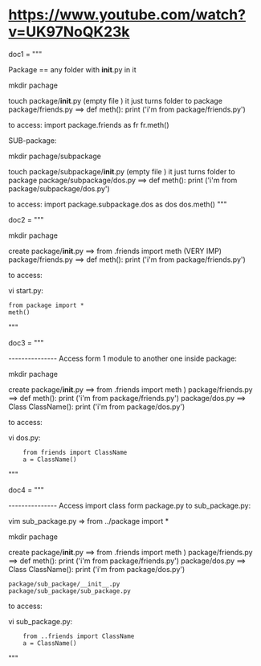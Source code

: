 # https://www.youtube.com/watch?v=UK97NoQK23k

doc1 = """
 
Package == any folder with __init__.py in it

mkdir pachage

touch   package/__init__.py  (empty file ) it just turns folder to package
        package/friends.py ==>  def meth(): print ('i'm from package/friends.py')
        
to access: 
          import package.friends as fr
          fr.meth()

SUB-package:

mkdir pachage/subpackage

touch   package/subpackage/__init__.py  (empty file ) it just turns folder to package
        package/subpackage/dos.py ==>  def meth(): print ('i'm from package/subpackage/dos.py')
        
to access: 
          import package.subpackage.dos as dos
          dos.meth()
"""



doc2 = """

mkdir pachage

create  package/__init__.py  ==>  from .friends import meth                          (VERY IMP)
        package/friends.py ==>  def meth(): print ('i'm from package/friends.py')

to access:

vi start.py:

	from package import *
	meth() 


"""

doc3 = """

--------------- Access form 1 module to another one inside package:

mkdir pachage

create  package/__init__.py  ==>  from .friends import meth                          )
        package/friends.py ==>  def meth(): print ('i'm from package/friends.py')
        package/dos.py ==>  Class ClassName(): print ('i'm from package/dos.py')

to access:

vi dos.py:

        from friends import ClassName
        a = ClassName()


"""

doc4 = """



--------------- Access import class form package.py to sub_package.py:  

vim sub_package.py =>
from ../package import * 

mkdir pachage

create  package/__init__.py  ==>  from .friends import meth                          )
        package/friends.py ==>  def meth(): print ('i'm from package/friends.py')
        package/dos.py ==>  Class ClassName(): print ('i'm from package/dos.py')

	package/sub_package/__init__.py 
	package/sub_package/sub_package.py
 
to access:

vi sub_package.py:

        from ..friends import ClassName
        a = ClassName()


"""
